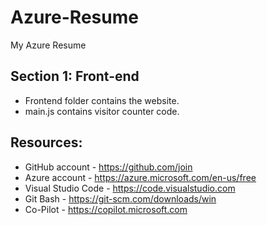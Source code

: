 # Azure-Resume
My Azure Resume

## Section 1: Front-end

- Frontend folder contains the website.
- main.js contains visitor counter code. 


## Resources:

- GitHub account - https://github.com/join 
- Azure account - https://azure.microsoft.com/en-us/free  
- Visual Studio Code - https://code.visualstudio.com 
- Git Bash - https://git-scm.com/downloads/win
- Co-Pilot - https://copilot.microsoft.com 